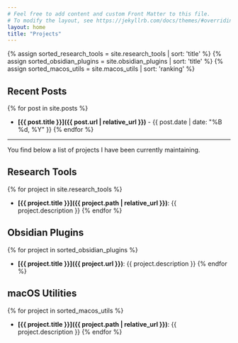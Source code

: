 ```yaml
---
# Feel free to add content and custom Front Matter to this file.
# To modify the layout, see https://jekyllrb.com/docs/themes/#overriding-theme-defaults
layout: home
title: "Projects"
---
```


{% assign sorted_research_tools = site.research_tools | sort: 'title' %}
{% assign sorted_obsidian_plugins = site.obsidian_plugins | sort: 'title' %}
{% assign sorted_macos_utils = site.macos_utils | sort: 'ranking' %}

## Recent Posts

{% for post in site.posts %}
- **[{{ post.title }}]({{ post.url | relative_url }})** - {{ post.date | date: "%B %d, %Y" }}
{% endfor %}

---

You find below a list of projects I have been currently maintaining.

## Research Tools
{% for project in site.research_tools %}
- **[{{ project.title }}]({{ project.path | relative_url }})**: {{ project.description }}
{% endfor %}

## Obsidian Plugins
{% for project in sorted_obsidian_plugins %}
- **[{{ project.title }}]({{ project.url }})**: {{ project.description }}
{% endfor %}

## macOS Utilities
{% for project in sorted_macos_utils %}
- **[{{ project.title }}]({{ project.path | relative_url }})**: {{ project.description }}
{% endfor %}



